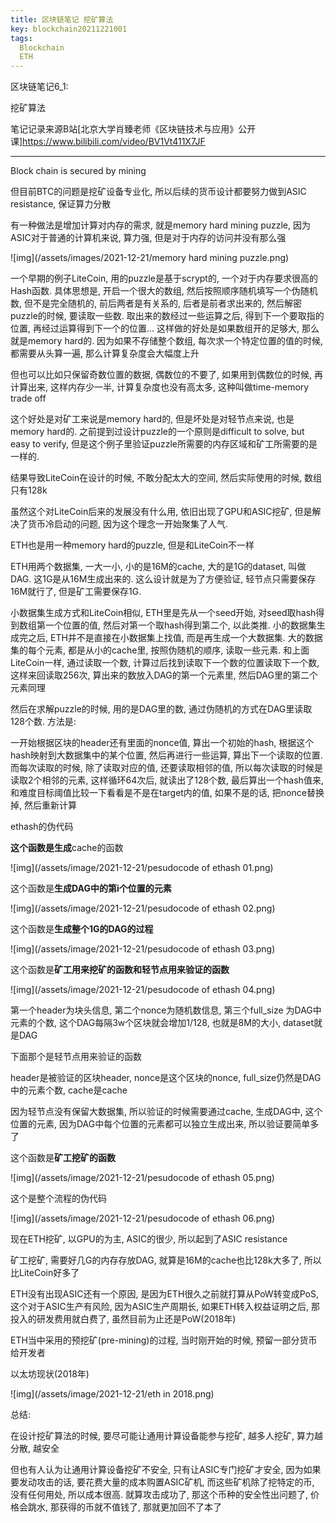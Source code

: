```yaml
---
title: 区块链笔记 挖矿算法
key: blockchain20211221001
tags:
  Blockchain
  ETH
---
```


区块链笔记6_1:

挖矿算法

笔记记录来源B站[北京大学肖臻老师《区块链技术与应用》公开课]https://www.bilibili.com/video/BV1Vt411X7JF

<!--more-->

---

Block chain is secured by mining

但目前BTC的问题是挖矿设备专业化, 所以后续的货币设计都要努力做到ASIC resistance, 保证算力分散

有一种做法是增加计算对内存的需求, 就是memory hard mining puzzle, 因为ASIC对于普通的计算机来说, 算力强, 但是对于内存的访问并没有那么强

![img](/assets/images/2021-12-21/memory hard mining puzzle.png)

一个早期的例子LiteCoin, 用的puzzle是基于scrypt的, 一个对于内存要求很高的Hash函数. 具体思想是, 开启一个很大的数组, 然后按照顺序随机填写一个伪随机数, 但不是完全随机的, 前后两者是有关系的, 后者是前者求出来的, 然后解密puzzle的时候, 要读取一些数. 取出来的数经过一些运算之后, 得到下一个要取指的位置, 再经过运算得到下一个的位置... 这样做的好处是如果数组开的足够大, 那么就是memory hard的. 因为如果不存储整个数组, 每次求一个特定位置的值的时候, 都需要从头算一遍, 那么计算复杂度会大幅度上升

但也可以比如只保留奇数位置的数据, 偶数位的不要了, 如果用到偶数位的时候, 再计算出来, 这样内存少一半, 计算复杂度也没有高太多, 这种叫做time-memory trade off

这个好处是对矿工来说是memory hard的, 但是坏处是对轻节点来说, 也是memory hard的. 之前提到过设计puzzle的一个原则是difficult to solve, but easy to verify, 但是这个例子里验证puzzle所需要的内存区域和矿工所需要的是一样的.

结果导致LiteCoin在设计的时候, 不敢分配太大的空间, 然后实际使用的时候, 数组只有128k

虽然这个对LiteCoin后来的发展没有什么用, 依旧出现了GPU和ASIC挖矿, 但是解决了货币冷启动的问题, 因为这个理念一开始聚集了人气.



ETH也是用一种memory hard的puzzle, 但是和LiteCoin不一样

ETH用两个数据集, 一大一小, 小的是16M的cache, 大的是1G的dataset, 叫做DAG. 这1G是从16M生成出来的. 这么设计就是为了方便验证, 轻节点只需要保存16M就行了, 但是矿工需要保存1G.

小数据集生成方式和LiteCoin相似, ETH里是先从一个seed开始, 对seed取hash得到数组第一个位置的值, 然后对第一个取hash得到第二个, 以此类推. 小的数据集生成完之后, ETH并不是直接在小数据集上找值, 而是再生成一个大数据集. 大的数据集的每个元素, 都是从小的cache里, 按照伪随机的顺序, 读取一些元素. 和上面LiteCoin一样, 通过读取一个数, 计算过后找到读取下一个数的位置读取下一个数, 这样来回读取256次, 算出来的数放入DAG的第一个元素里, 然后DAG里的第二个元素同理

然后在求解puzzle的时候, 用的是DAG里的数, 通过伪随机的方式在DAG里读取128个数. 方法是:

一开始根据区块的header还有里面的nonce值, 算出一个初始的hash, 根据这个hash映射到大数据集中的某个位置, 然后再进行一些运算, 算出下一个读取的位置. 而每次读取的时候, 除了读取对应的值, 还要读取相邻的值, 所以每次读取的时候是读取2个相邻的元素, 这样循环64次后, 就读出了128个数, 最后算出一个hash值来, 和难度目标阈值比较一下看看是不是在target内的值, 如果不是的话, 把nonce替换掉, 然后重新计算

ethash的伪代码

**这个函数是生成**cache的函数

![img](/assets/image/2021-12-21/pesudocode of ethash 01.png)

这个函数是**生成DAG中的第i个位置的元素**

![img](/assets/image/2021-12-21/pesudocode of ethash 02.png)

这个函数是**生成整个1G的DAG的过程**

![img](/assets/image/2021-12-21/pesudocode of ethash 03.png)

这个函数是**矿工用来挖矿的函数和轻节点用来验证的函数**

![img](/assets/image/2021-12-21/pesudocode of ethash 04.png)

第一个header为块头信息, 第二个nonce为随机数信息, 第三个full_size 为DAG中元素的个数, 这个DAG每隔3w个区块就会增加1/128, 也就是8M的大小, dataset就是DAG

下面那个是轻节点用来验证的函数

header是被验证的区块header, nonce是这个区块的nonce, full_size仍然是DAG中的元素个数, cache是cache

因为轻节点没有保留大数据集, 所以验证的时候需要通过cache, 生成DAG中, 这个位置的元素, 因为DAG中每个位置的元素都可以独立生成出来, 所以验证要简单多了

这个函数是**矿工挖矿的函数**

![img](/assets/image/2021-12-21/pesudocode of ethash 05.png)

这个是整个流程的伪代码

![img](/assets/image/2021-12-21/pesudocode of ethash 06.png)



现在ETH挖矿, 以GPU的为主, ASIC的很少, 所以起到了ASIC resistance

矿工挖矿, 需要好几G的内存存放DAG, 就算是16M的cache也比128k大多了, 所以比LiteCoin好多了

ETH没有出现ASIC还有一个原因, 是因为ETH很久之前就打算从PoW转变成PoS, 这个对于ASIC生产有风险, 因为ASIC生产周期长, 如果ETH转入权益证明之后, 那投入的研发费用就白费了, 虽然目前为止还是PoW(2018年)

ETH当中采用的预挖矿(pre-mining)的过程, 当时刚开始的时候, 预留一部分货币给开发者

以太坊现状(2018年)

![img](/assets/image/2021-12-21/eth in 2018.png)



总结: 

在设计挖矿算法的时候, 要尽可能让通用计算设备能参与挖矿, 越多人挖矿, 算力越分散, 越安全

但也有人认为让通用计算设备挖矿不安全, 只有让ASIC专门挖矿才安全, 因为如果要发动攻击的话, 要花费大量的成本购置ASIC矿机, 而这些矿机除了挖特定的币, 没有任何用处, 所以成本很高. 就算攻击成功了, 那这个币种的安全性出问题了, 价格会跳水, 那获得的币就不值钱了, 那就更加回不了本了